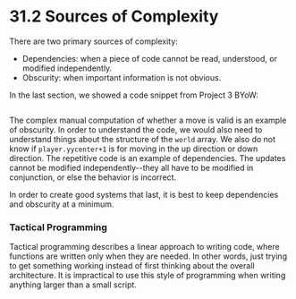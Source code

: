 # 31.2 Sources of Complexity

There are two primary sources of complexity:

* Dependencies: when a piece of code cannot be read, understood, or modified independently.
* Obscurity: when important information is not obvious.&#x20;

In the last section, we showed a code snippet from Project 3 BYoW:

<figure><img src="../.gitbook/assets/complex code.png" alt=""><figcaption></figcaption></figure>

The complex manual computation of whether a move is valid is an example of obscurity. In order to understand the code, we would also need to understand things about the structure of the `world` array. We also do not know if `player.yycenter+1` is for moving in the up direction or down direction. The repetitive code is an example of dependencies. The updates cannot be modified independently--they all have to be modified in conjunction, or else the behavior is incorrect.

In order to create good systems that last, it is best to keep dependencies and obscurity at a minimum.

### Tactical Programming

Tactical programming describes a linear approach to writing code, where functions are written only when they are needed. In other words, just trying to get something working instead of first thinking about the overall architecture. It is impractical to use this style of programming when writing anything larger than a small script.&#x20;
